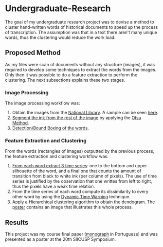 # Undergraduate-Research

The goal of my undergraduate research project was to devise a method to cluster hand-written words of historical documents to speed up the process of transcription. The assumption was that in a text there aren't many unique words, thus the clustering would reduce the work load.

## Proposed Method

As my files were scan of documents without any structure (images), it was required to develop some techniques to extract the words from the images. Only then it was possible to do a feature extraction to perform the clustering. The next subsections explains these two stages.

### Image Processing

The image processing workflow was:

1. Obtain the images from the [National Library](http://bndigital.bn.br/). A sample can be seen [here](https://github.com/lucasschmidtc/Undergraduate-Research/blob/master/imageProcessing/0-letter.jpg).
2. [Segment the ink from the rest of the image](https://github.com/lucasschmidtc/Undergraduate-Research/blob/master/imageProcessing/2-inkSegmentation.png) by applying the [Otsu Method](https://en.wikipedia.org/wiki/Otsu%27s_method).
3. [Detection/Bound Boxing of the words](https://github.com/lucasschmidtc/Undergraduate-Research/blob/master/imageProcessing/3-boundBoxing.png).

### Feature Extraction and Clustering

From the words (rectangles of images) outputted by the previous process, the feature extraction and clustering workflow was:

1. [From each word extract 3 time series](https://github.com/lucasschmidtc/Undergraduate-Research/blob/master/featureClustering/timeSeries.png): one to the bottom and upper silhouette of the word, and a final one that counts the amount of transition from black to white ink (per column of pixels). The use of time series is justified by the observation that one writtes from left to right, thus the pixels have a weak time relation.
2. From the time series of each word compute its dissimilarity to every other word by using the [Dynamic Time Warping](https://en.wikipedia.org/wiki/Dynamic_time_warping) technique.
3. Apply a Hierarchical clustering algorithm to obtain the dendogram. The [poster](https://github.com/lucasschmidtc/Undergraduate-Research/blob/master/poster-wordContour-siicusp-PT_BR.pdf) contains an image that illustrates this whole process.

## Results

This project was my course final paper ([monograph](https://github.com/lucasschmidtc/Undergraduate-Research/blob/master/monograph-wordContour-PT_BR.pdf) in Portuguese) and was presented as a poster at the 20th SIICUSP Symposium.
